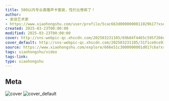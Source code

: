 ```yaml
---
title: 500以内专业直播声卡套装，性价比卷疯了！
author:
- 发烧艺术家
- https://www.xiaohongshu.com/user/profile/5cac663d0000000011029b17?xsec_token=undefined
created: 2025-03-23T00:00:00
modified: 2025-03-23T00:00:00
cover: http://sns-webpic-qc.xhscdn.com/202503231105/69b84f4465c595f266e5d9f5ea5a44b1/1040g2sg3143dn6t11k605n5ccoukd6onchoqp8g!nc_n_webp_prv_1
cover_default: http://sns-webpic-qc.xhscdn.com/202503231105/31f1ce0ce93ad7dd5ac85858d0a750b3/1040g2sg3143dn6t11k605n5ccoukd6onchoqp8g!nc_n_webp_mw_1
source: https://www.xiaohongshu.com/explore/666e51c3000000001d017c6a?xsec_token=ABfWTUFcU_-hBvnVJri52izMnS2KiNlXrjf2M61ZshO1I=
tags: xiaohongshu/video
tags-link:
type: xiaohongshu
---
```


## Meta

![cover](http://sns-webpic-qc.xhscdn.com/202503231105/69b84f4465c595f266e5d9f5ea5a44b1/1040g2sg3143dn6t11k605n5ccoukd6onchoqp8g!nc_n_webp_prv_1)
![cover_default](http://sns-webpic-qc.xhscdn.com/202503231105/31f1ce0ce93ad7dd5ac85858d0a750b3/1040g2sg3143dn6t11k605n5ccoukd6onchoqp8g!nc_n_webp_mw_1)
